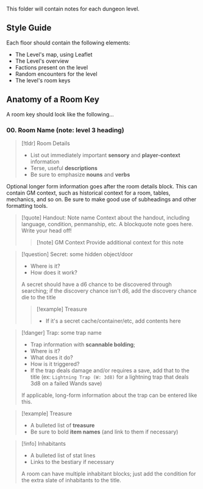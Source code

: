 This folder will contain notes for each dungeon level.

## Style Guide
Each floor should contain the following elements:
* The Level's map, using Leaflet
* The Level's overview
* Factions present on the level
* Random encounters for the level 
* The level's room keys

## Anatomy of a Room Key

A room key should look like the following...

### 00. Room Name (note: level 3 heading)
>[!tldr] Room Details
> * List out immediately important **sensory** and **player-context** information 
> * Terse, useful **descriptions**
> * Be sure to emphasize **nouns** and **verbs**

Optional longer form information goes after the room details block. This can contain GM context, such as historical context for a room, tables, mechanics, and so on. Be sure to make good use of subheadings and other formatting tools.

> [!quote] Handout: Note name
> Context about the handout, including language, condition, penmanship, etc.
>A blockquote note goes here. Write your head off!
> > [!note] GM Context
> > Provide additional context for this note

> [!question] Secret: some hidden object/door
> * Where is it?
> * How does it work?
> 
> A secret should have a d6 chance to be discovered through searching; if the discovery chance isn't d6, add the discovery chance die to the title
> > [!example]  Treasure
> > * If it's a secret cache/container/etc, add contents here

> [!danger] Trap: some trap name
> * Trap information with **scannable bolding**;
> * Where is it?
> * What does it do?
> * How is it triggered?
> * If the trap deals damage and/or requires a save, add that to the title (ex: `Lightning Trap (W: 3d8)` for a lightning trap that deals 3d8 on a failed Wands save)
> 
> If applicable, long-form information about the trap can be entered like this.

> [!example]  Treasure
> * A bulleted list of **treasure**
> * Be sure to bold **item names** (and link to them if necessary) 

> [!info] Inhabitants
> * A bulleted list of stat lines
> * Links to the bestiary if necessary
> 
> A room can have multiple inhabitant blocks; just add the condition for the extra slate of inhabitants to the title.

